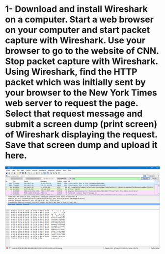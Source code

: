 # 1- Download and install Wireshark on a computer. Start a web browser on your computer and start packet capture with Wireshark. Use your browser to go to the website of CNN. Stop packet capture with Wireshark. Using Wireshark, find the HTTP packet which was initially sent by your browser to the New York Times web server to request the page. Select that request message and submit a screen dump (print screen) of Wireshark displaying the request. Save that screen dump and upload it here. 


![alt text](week4.png) 
